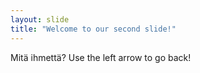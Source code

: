 ```yaml
---
layout: slide
title: "Welcome to our second slide!"
---
```

Mitä ihmettä?
Use the left arrow to go back!
